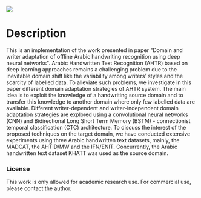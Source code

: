  
![](https://img.shields.io/static/v1?label=&message=Domain/Writer-Adaptation&color=green&size=30)

# Description

This is an implementation of the work presented in paper "Domain and writer adaptation of offline Arabic handwriting recognition using deep neural networks".
Arabic Handwritten Text Recognition (AHTR) based on deep learning approaches remains a challenging problem due to the inevitable domain shift like the variability among writers’ styles and the scarcity of labelled data. To alleviate such
problems, we investigate in this paper different domain adaptation strategies of AHTR system. The main idea is to exploit the knowledge of a handwriting source domain and to transfer this knowledge to another domain where only few labelled
data are available. Different writer-dependent and writer-independent domain adaptation strategies are explored using a convolutional neural networks (CNN) and Bidirectional Long Short Term Memory (BSTM) - connectionist temporal
classification (CTC) architecture. To discuss the interest of the proposed techniques on the target domain, we have conducted extensive experiments using three Arabic handwritten text datasets, mainly, the MADCAT, the AHTID/MW
and the IFN/ENIT. Concurrently, the Arabic handwritten text dataset KHATT was used as the source domain.  


### License
This work is only allowed for academic research use. For commercial use, please contact the author.

